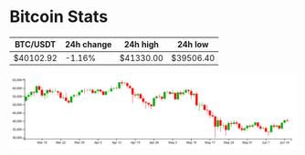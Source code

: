 # Bitcoin Stats

BTC/USDT|24h change|24h high|24h low|
|---|---|---|---|
|$40102.92|-1.16%|$41330.00|$39506.40|

<img src="./chart.svg">
